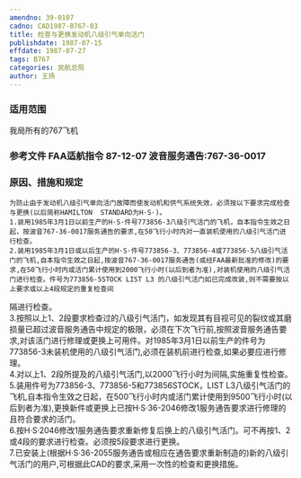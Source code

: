 ```yaml
---
amendno: 39-0107  
cadno: CAD1987-B767-03  
title: 检查与更换发动机八级引气单向活门  
publishdate: 1987-07-15  
effdate: 1987-07-27  
tags: B767  
categories: 民航总局  
author: 王扬  
---
```

  
### 适用范围  
我局所有的767飞机  
  
<!--more-->  
### 参考文件    FAA适航指令 87-12-07 波音服务通告:767-36-0017  
  
### 原因、措施和规定  
    为防止由于发动机八级引气单向活门故障而使发动机和供气系统失效，必须按以下要求完成检查与更换(以后简称HAMILTON  STANDARD为H·S·)。  
    1.装用1985年3月1日以前生产的H·S·件号773856-3八级引气活门的飞机，自本指令生效之日起，按波音767-36-0017服务通告的要求,在50飞行小时内对一直装机使用的八级引气活门进行检查。  
    2.装用1985年3月1日或以后生产的H·S·件号773856-3、773856-4或773856-5八级引气活门的飞机,自本指令生效之日起,按波音767-36-0017服务通告(或经FAA最新批准的修改)的要求,在50飞行小时内或活门累计使用到2000飞行小时(以后到者为准),对装机使用的八级引气活门进行检查。件号为773856-5STOCK LIST L3 的八级引气活门如已完成改装,则不需要按以上要求或以上4段规定的重复检查间  
  
  
隔进行检查。  
    3.按照以上1、2段要求检查过的八级引气活门，如发现其有目视可见的裂纹或其磨损量已超过波音服务通告中规定的极限，必须在下次飞行前,按照波音服务通告要求,对该活门进行修理或更换上可用件。对1985年3月1日以前生产的件号为773856-3未装机使用的八级引气活门,必须在装机前进行检查,如果必要应进行修理。  
    4.对以上1、2段所提及的八级引气活门,以2000飞行小时为间隔,实施重复性检查。  
    5.装用件号为773856-3、773856-5和773856STOCK，LIST L3八级引气活门的飞机,自本指令生效之日起，在500飞行小时内或活门累计使用到9500飞行小时(以后到者为准),更换新件或更换上已按H·S·36-2046修改1服务通告要求进行修理的且符合要求的活门。  
    6.按H·S·2046修改1服务通告要求重新修复后换上的八级引气活门。可不再按1、2或4段的要求进行检查。必须按5段要求进行更换。  
    7.已安装上(根据H·S·36-2055服务通告或相应在通告要求重新制造的)新的八级引气活门的用户,可根据此CAD的要求,采用一次性的检查和更换措施。  
  
